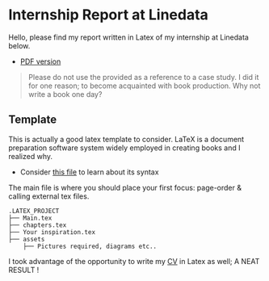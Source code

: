 #  Internship Report at Linedata
Hello, please find my report written in Latex of my internship at Linedata below.
- [PDF version](pfa_yaya.pdf)
> Please do not use the provided as a reference to a case study. I did it for one reason; to become acquainted with book production. Why not write a book one day?

## Template
This is actually a good latex template to consider. LaTeX is a document preparation software system widely employed in creating books and I realized why.

- Consider [this file](aide-memoire_Latex.pdf) to learn about its syntax


The main file is where you should place your first focus: page-order & calling external tex files.

``` 
.LATEX_PROJECT
├── Main.tex
├── chapters.tex
├── Your inspiration.tex
├── assets
    ├── Pictures required, diagrams etc..
``` 
I took advantage of the opportunity to write my [CV](assets/CurriculumVitae.pdf) in Latex as well; A NEAT RESULT !
